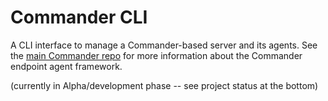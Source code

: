 # Commander CLI

A CLI interface to manage a Commander-based server and its agents. See the [main Commander repo](https://github.com/commander-framework/commander) for more information about the Commander endpoint agent framework.

(currently in Alpha/development phase -- see project status at the bottom)

